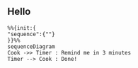 ## Hello
```mermaid
%%{init:{
"sequence":{""}
}}%%
sequenceDiagram
Cook ->> Timer : Remind me in 3 minutes
Timer --> Cook : Done!

```